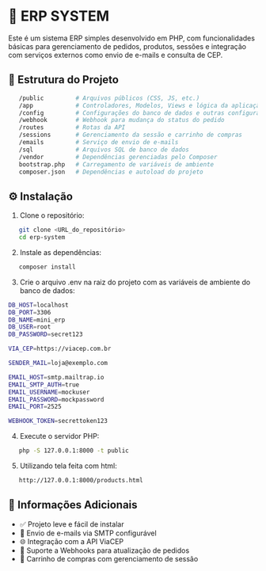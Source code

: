 # 🧾 ERP SYSTEM

Este é um sistema ERP simples desenvolvido em PHP, com funcionalidades básicas para gerenciamento de pedidos, produtos, sessões e integração com serviços externos como envio de e-mails e consulta de CEP.

## 📁 Estrutura do Projeto
```bash
   /public         # Arquivos públicos (CSS, JS, etc.)
   /app            # Controladores, Modelos, Views e lógica da aplicação
   /config         # Configurações do banco de dados e outras configurações
   /webhook        # Webhook para mudança do status do pedido
   /routes         # Rotas da API
   /sessions       # Gerenciamento da sessão e carrinho de compras
   /emails         # Serviço de envio de e-mails
   /sql            # Arquivos SQL de banco de dados
   /vendor         # Dependências gerenciadas pelo Composer
   bootstrap.php   # Carregamento de variáveis de ambiente
   composer.json   # Dependências e autoload do projeto
```

## ⚙️ Instalação

1. Clone o repositório:
```bash
   git clone <URL_do_repositório>
   cd erp-system
```
2. Instale as dependências:
```bash
   composer install
```
3. Crie o arquivo .env na raiz do projeto com as variáveis de ambiente do banco de dados:
```bash
DB_HOST=localhost
DB_PORT=3306
DB_NAME=mini_erp
DB_USER=root
DB_PASSWORD=secret123

VIA_CEP=https://viacep.com.br

SENDER_MAIL=loja@exemplo.com

EMAIL_HOST=smtp.mailtrap.io
EMAIL_SMTP_AUTH=true
EMAIL_USERNAME=mockuser
EMAIL_PASSWORD=mockpassword
EMAIL_PORT=2525

WEBHOOK_TOKEN=secrettoken123
```

4. Execute o servidor PHP:
```bash
   php -S 127.0.0.1:8000 -t public
```

5. Utilizando tela feita com html:
```bash
   http://127.0.0.1:8000/products.html
```

## 📌 Informações Adicionais
- ✅ Projeto leve e fácil de instalar
- 📨 Envio de e-mails via SMTP configurável
- 🌐 Integração com a API ViaCEP
- 🧾 Suporte a Webhooks para atualização de pedidos
- 🛒 Carrinho de compras com gerenciamento de sessão